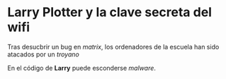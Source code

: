 # Larry Plotter y la clave secreta del wifi

Tras desucbrir un bug en *matrix*, los ordenadores de la escuela han sido atacados por un *troyano*

En el código de **Larry** puede esconderse *malware*.
